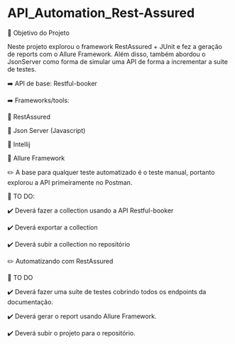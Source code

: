 # API_Automation_Rest-Assured

:page_with_curl: Objetivo do Projeto

Neste projeto explorou o framework RestAssured + JUnit e fez a geração de reports com o Allure Framework. Além disso, também abordou o JsonServer como forma de simular uma API de forma a incrementar a suite de testes.

:arrow_right: API de base: Restful-booker

:arrow_right: Frameworks/tools:

:small_blue_diamond: RestAssured

:small_blue_diamond: Json Server (Javascript)

:small_blue_diamond: Intellij

:small_blue_diamond: Allure Framework


:pencil2: A base para qualquer teste automatizado é o teste manual, portanto explorou a API primeiramente no Postman.

:pushpin: TO DO:

:heavy_check_mark: Deverá fazer a collection usando a API Restful-booker

:heavy_check_mark: Deverá exportar a collection

:heavy_check_mark: Deverá subir a collection no repositório


:pencil2: Automatizando com RestAssured

:pushpin: TO DO

:heavy_check_mark: Deverá fazer uma suíte de testes cobrindo todos os endpoints da documentação.

:heavy_check_mark: Deverá gerar o report usando Allure Framework.

:heavy_check_mark: Deverá subir o projeto para o repositório.
